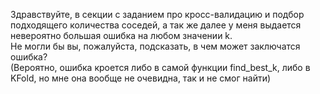 Здравствуйте, в секции с заданием про кросс-валидацию и подбор подходящего количества соседей, а так же далее у меня выдается невероятно большая ошибка на любом значении k. <br>
Не могли бы вы, пожалуйста, подсказать, в чем может заключатся ошибка? <br>
(Вероятно, ошибка кроется либо в самой функции find_best_k, либо в KFold, но мне она вообще не очевидна, так и не смог найти)
